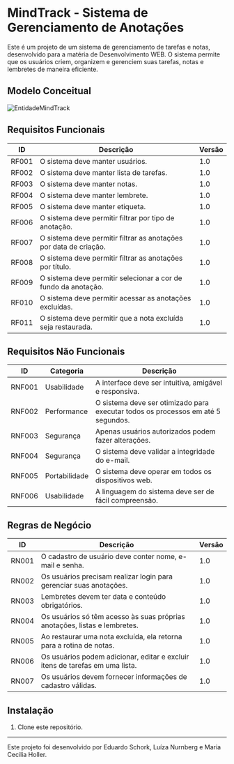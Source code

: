 # MindTrack - Sistema de Gerenciamento de Anotações

Este é um projeto de um sistema de gerenciamento de tarefas e notas, desenvolvido para a matéria de Desenvolvimento WEB. O sistema permite que os usuários criem, organizem e gerenciem suas tarefas, notas e lembretes de maneira eficiente.

## Modelo Conceitual 

![EntidadeMindTrack](https://github.com/maariaceciliaholler/MindTrack/assets/52547463/3781d9df-70aa-442d-9d82-327620d7bf8a)

## Requisitos Funcionais

| ID | Descrição | Versão |
|----|-----------|--------|
| RF001 | O sistema deve manter usuários. | 1.0 |
| RF002 | O sistema deve manter lista de tarefas. | 1.0 |
| RF003 | O sistema deve manter notas. | 1.0 |
| RF004 | O sistema deve manter lembrete. | 1.0 |
| RF005 | O sistema deve manter etiqueta. | 1.0 |
| RF006 | O sistema deve permitir filtrar por tipo de anotação. | 1.0 |
| RF007 | O sistema deve permitir filtrar as anotações por data de criação. | 1.0 |
| RF008 | O sistema deve permitir filtrar as anotações por título. | 1.0 |
| RF009 | O sistema deve permitir selecionar a cor de fundo da anotação. | 1.0 |
| RF010 | O sistema deve permitir acessar as anotações excluídas. | 1.0 |
| RF011 | O sistema deve permitir que a nota excluída seja restaurada. | 1.0 |

## Requisitos Não Funcionais

| ID | Categoria | Descrição |
|----|-----------|-----------|
| RNF001 | Usabilidade | A interface deve ser intuitiva, amigável e responsiva. |
| RNF002 | Performance | O sistema deve ser otimizado para executar todos os processos em até 5 segundos. |
| RNF003 | Segurança | Apenas usuários autorizados podem fazer alterações. |
| RNF004 | Segurança | O sistema deve validar a integridade do e-mail. |
| RNF005 | Portabilidade | O sistema deve operar em todos os dispositivos web. |
| RNF006 | Usabilidade | A linguagem do sistema deve ser de fácil compreensão. |

## Regras de Negócio

| ID | Descrição | Versão |
|----|-----------|--------|
| RN001 | O cadastro de usuário deve conter nome, e-mail e senha. | 1.0 |
| RN002 | Os usuários precisam realizar login para gerenciar suas anotações. | 1.0 |
| RN003 | Lembretes devem ter data e conteúdo obrigatórios. | 1.0 |
| RN004 | Os usuários só têm acesso às suas próprias anotações, listas e lembretes. | 1.0 |
| RN005 | Ao restaurar uma nota excluída, ela retorna para a rotina de notas. | 1.0 |
| RN006 | Os usuários podem adicionar, editar e excluir itens de tarefas em uma lista. | 1.0 |
| RN007 | Os usuários devem fornecer informações de cadastro válidas. | 1.0 |

## Instalação

1. Clone este repositório.

---
Este projeto foi desenvolvido por Eduardo Schork, Luíza Nurnberg e Maria Cecilia Holler. 

